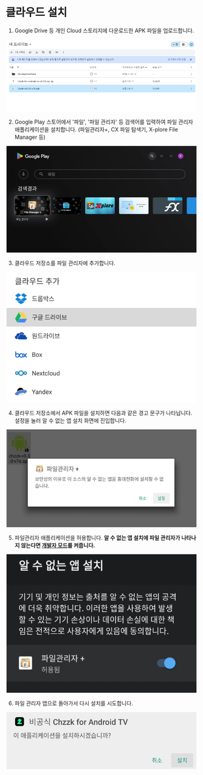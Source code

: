 # 클라우드 설치
1. Google Drive 등 개인 Cloud 스토리지에 다운로드한 APK 파일을 업로드합니다.
<p align="center">
    <img src="../images/install/cloud/cloud_01_resize.png" width="500" >
</p>

2. Google Play 스토어에서 '파일', '파일 관리자' 등 검색어를 입력하여 파일 관리자 애플리케이션을 설치합니다. 
(파일관리자+, CX 파일 탐색기, X-plore File Manager 등)
<p align="center">
    <img src="../images/install/cloud/cloud_02_resize.png" width="500" >
</p>

3. 클라우드 저장소를 파일 관리자에 추가합니다.
<p align="center">
    <img src="../images/install/cloud/cloud_03_resize.png" width="500" >
</p>

4. 클라우드 저장소에서 APK 파일을 설치하면 다음과 같은 경고 문구가 나타납니다. 설정을 눌러 알 수 없는 앱 설치 화면에 진입합니다. 
<p align="center">
    <img src="../images/install/cloud/cloud_04_resize.png" width="500" >
</p>

5. 파일관리자 애플리케이션을 허용합니다. **알 수 없는 앱 설치에 파일 관리자가 나타나지 않는다면 [개발자 모드](INSTALL_DEVELOPER.md)를 켜줍니다.**
<p align="center">
    <img src="../images/install/cloud/cloud_05_resize.png" width="500" >
</p>

6. 파일 관리자 앱으로 돌아가서 다시 설치를 시도합니다.
<p align="center">
    <img src="../images/install/cloud/cloud_06_resize.png" width="500" >
</p> 

